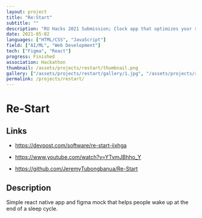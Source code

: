 ```yaml
---
layout: project
title: "Re:Start"
subtitle: ""
description: "RU Hacks 2021 Submission; Clock app that optimizes your sleeping to wake you up at the end of a sleep cycle"
date: 2021-05-02
languages: ["HTML/CSS", "JavaScript"]
field: ["AI/ML", "Web Development"]
tech: ["Figma", "React"]
progress: Finished
association: Hackathon
thumbnail: /assets/projects/restart/thumbnail.png
gallery: ["/assets/projects/restart/gallery/1.jpg", "/assets/projects/restart/gallery/2.jpg", "/assets/projects/restart/gallery/3.jpg", "/assets/projects/restart/gallery/4.jpg", "/assets/projects/restart/gallery/5.jpg", "/assets/projects/restart/gallery/6.jpg", "/assets/projects/restart/gallery/7.jpg", "/assets/projects/restart/gallery/gallery.json"]
permalink: /projects/restart/
---
```


# Re-Start

## Links

- <https://devpost.com/software/re-start-ijxhga>

- <https://www.youtube.com/watch?v=YTvmJBhho_Y>

- <https://github.com/JeremyTubongbanua/Re-Start>

## Description

Simple react native app and figma mock that helps people wake up at the end of a sleep cycle.
